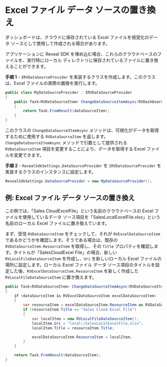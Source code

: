 # Excel ファイル データ ソースの置き換え

ダッシュボードは、クラウドに保存されている Excel ファイルを視覚化のデータ ソースとして使用して作成される場合があります。

アプリケーションに Reveal SDK を埋め込む場合、これらのクラウドベースのファイルを、実行時にローカル ディレクトリに保存されているファイルに置き換えることができます。

**手順 1** - `IRVDataSourceProvider` を実装するクラスを作成します。このクラスは、Excel ファイルの実際の置換を実行します。

```cs
public class MyDataSourceProvider : IRVDataSourceProvider
{
    public Task<RVDataSourceItem> ChangeDataSourceItemAsync(RVDashboardFilter filter, RVDataSourceItem dataSourceItem)
    {
        return Task.FromResult(dataSourceItem);
    }
}
```

このクラスの `ChangeDataSourceItemAsync` メソッドは、可視化がデータを取得するために使用する `RVDataSourceItem` を返します。`ChangeDataSourceItemAsync` メソッドで引数として提供される `RVDataSourceItem` 項目を変更することにより、データを取得する Excel ファイルを変更できます。

**手順 2** - `RevealSdkSettings.DataSourceProvider` を `IRVDataSourceProvider` を実装するクラスのインスタンスに設定します。

```cs
RevealSdkSettings.DataSourceProvider = new MyDataSourceProvider();
```

## 例: Excel ファイル データ ソースの置き換え

この例では、「Sales CloudExcelFile」という名前のクラウドベースの Excel ファイルを使用しているデータ ソース項目を「SalesLocalExcelFile.xlsx」という名前のローカル Excel ファイルに置き換えています。

まず、受信 `RVDataSourceItem` をチェックして、それが `RVExcelDataSourceItem` であるかどうかを確認します。そうである場合は、既存の `RVDataSourceItem.ResourceItem` を取得し、その `Title` プロパティを確認します。タイトルが「SalesCloudExcel File」の場合、新しい `RVLocalFileDataSourceItem` を作成し、`Uri` を新しいローカル Excel ファイルの場所に設定します。ローカル Excel ファイル データ ソース項目のタイトルを設定した後、`RVExcelDataSourceItem.ResourceItem` を新しく作成した `RVLocalFileDataSourceItem` に置き換えます。

```cs
public Task<RVDataSourceItem> ChangeDataSourceItemAsync(RVDataSourceItem dataSourceItem)
{
    if (dataSourceItem is RVExcelDataSourceItem excelDataSourceItem)
    {
        var resourceItem = excelDataSourceItem.ResourceItem as RVDataSourceItem;
        if (resourceItem.Title == "Sales Cloud Excel File")
        {
            var localItem = new RVLocalFileDataSourceItem();
            localItem.Uri = "local:/SalesLocalExcelFile.xlsx";
            localItem.Title = resourceItem.Title;

            excelDataSourceItem.ResourceItem = localItem;
        }
    }

    return Task.FromResult(dataSourceItem);
}
```
